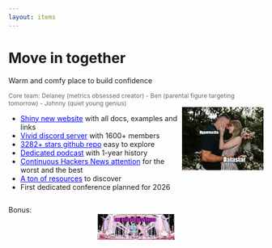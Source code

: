 ```yaml
---
layout: items
---
```


# Move in together
Warm and comfy place to build confidence

<p style="font-size: 12px; color: #666; text-align: left; margin:0;">Core team: Delaney (metrics obsessed creator) - Ben (parental figure targeting tomorrow) - Johnny (quiet young genius)</p>
<div style="display: flex; justify-content: space-between; align-items: start; margin:0;">
<ul style="text-align: left; width: 68%;">
    <li><a style="color: blue;" href="https://data-star.dev/" target="_blank">Shiny new website</a> with all docs, examples and links</li>
    <li><a style="color: blue;" href="https://discord.gg/P6vRXCAk" target="_blank">Vivid discord server</a> with 1600+ members</li>
    <li><a style="color: blue;" href="https://github.com/starfederation/datastar/" target="_blank">3282+ stars github repo</a> easy to explore</li>
    <li><a style="color: blue;" href="https://everydaysuperpowers.dev/articles/why-i-switched-from-htmx-to-datastar/" target="_blank">Dedicated podcast</a> with 1-year history</li>
    <li><a style="color: blue;" href="https://hn.algolia.com/?q=datastar" target="_blank">Continuous Hackers News attention</a> for the worst and the best</li>
    <li><a style="color: blue;" href="https://github.com/alvarolm/datastar-resources?tab=readme-ov-file" target="_blank">A ton of resources</a> to discover</li>
    <li>First dedicated conference planned for 2026</li>
</ul>
<img src="../assets/just-married.png" alt="Datastar Resources" style="display: block; width: 32%; margin-left: auto;" />
</div>

Bonus:
<a href="https://checkboxes.andersmurphy.com/" target="_blank"><img src="../assets/billioncb.png" alt="Billion checkboxes" style="display: block; width: 30%; margin: auto;" /></a>






